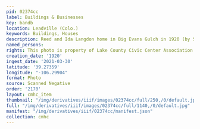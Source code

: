 ```yaml
---
pid: 02374cc
label: Buildings & Businesses
key: bandb
location: Leadville (Colo.)
keywords: Buildings, Houses
description: Reed and Ida Langdon home in Big Evans Gulch in 1920 (by Seth C. Landon)
named_persons: 
rights: This photo is property of Lake County Civic Center Association.
creation_date: '1920'
ingest_date: '2021-03-30'
latitude: '39.27359'
longitude: "-106.29904"
format: Photo
source: Scanned Negative
order: '2170'
layout: cmhc_item
thumbnail: "/img/derivatives/iiif/images/02374cc/full/250,/0/default.jpg"
full: "/img/derivatives/iiif/images/02374cc/full/1140,/0/default.jpg"
manifest: "/img/derivatives/iiif/02374cc/manifest.json"
collection: cmhc
---
```

